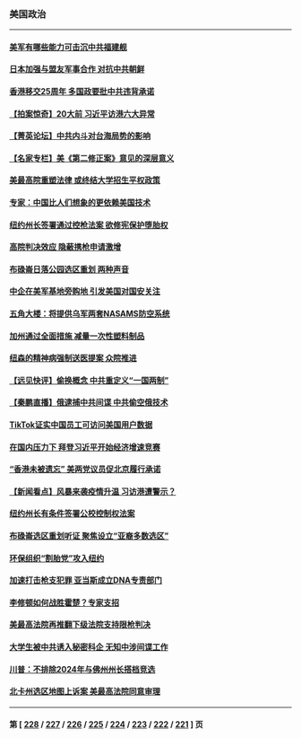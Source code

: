 ### 美国政治
---
#### [美军有哪些能力可击沉中共福建舰](../../pages/ncid1078159/n13768157.md) 
#### [日本加强与盟友军事合作 对抗中共朝鲜](../../pages/ncid1078159/n13772459.md) 
#### [香港移交25周年 多国政要批中共违背承诺](../../pages/ncid1078159/n13772424.md) 
#### [【拍案惊奇】20大前 习近平访港六大异常](../../pages/ncid1078159/n13772346.md) 
#### [【菁英论坛】中共内斗对台海局势的影响](../../pages/ncid1078159/n13772350.md) 
#### [【名家专栏】美《第二修正案》意见的深层意义](../../pages/ncid1078159/n13772162.md) 
#### [美最高院重塑法律 或终结大学招生平权政策](../../pages/ncid1078159/n13771805.md) 
#### [专家：中国比人们想象的更依赖美国技术](../../pages/ncid1078159/n13771906.md) 
#### [纽约州长签署通过控枪法案 欲修宪保护堕胎权](../../pages/ncid1078159/n13771947.md) 
#### [高院判决效应 隐蔽携枪申请激增](../../pages/ncid1078159/n13771953.md) 
#### [布碌崙日落公园选区重划 两种声音](../../pages/ncid1078159/n13771925.md) 
#### [中企在美军基地旁购地 引发美国对国安关注](../../pages/ncid1078159/n13771735.md) 
#### [五角大楼：将提供乌军两套NASAMS防空系统](../../pages/ncid1078159/n13771835.md) 
#### [加州通过全面措施 减量一次性塑料制品](../../pages/ncid1078159/n13771767.md) 
#### [纽森的精神病强制送医提案 众院推进](../../pages/ncid1078159/n13771741.md) 
#### [【远见快评】偷换概念 中共重定义“一国两制”](../../pages/ncid1078159/n13771721.md) 
#### [【秦鹏直播】俄逮捕中共间谍 中共偷空俄技术](../../pages/ncid1078159/n13771492.md) 
#### [TikTok证实中国员工可访问美国用户数据](../../pages/ncid1078159/n13771690.md) 
#### [在国内压力下 拜登习近平开始经济增速竞赛](../../pages/ncid1078159/n13771658.md) 
#### [“香港未被遗忘” 美两党议员促北京履行承诺](../../pages/ncid1078159/n13771578.md) 
#### [【新闻看点】风暴来袭疫情升温 习访港遭警示？](../../pages/ncid1078159/n13770878.md) 
#### [纽约州长有条件签署公校控制权法案](../../pages/ncid1078159/n13771221.md) 
#### [布碌崙选区重划听证 聚焦设立“亚裔多数选区”](../../pages/ncid1078159/n13771217.md) 
#### [环保组织“割胎党”攻入纽约](../../pages/ncid1078159/n13771219.md) 
#### [加速打击枪支犯罪 亚当斯成立DNA专责部门](../../pages/ncid1078159/n13771214.md) 
#### [李修顿如何战胜霍楚？专家支招](../../pages/ncid1078159/n13771198.md) 
#### [美最高法院再推翻下级法院支持限枪判决](../../pages/ncid1078159/n13771033.md) 
#### [大学生被中共诱入秘密科企 无知中涉间谍工作](../../pages/ncid1078159/n13771025.md) 
#### [川普：不排除2024年与佛州州长搭档竞选](../../pages/ncid1078159/n13771035.md) 
#### [北卡州选区地图上诉案 美最高法院同意审理](../../pages/ncid1078159/n13770945.md) 

---
#### 第 [ [228](./228.md) / [227](./227.md) / [226](./226.md) / [225](./225.md) / [224](./224.md) / [223](./223.md) / [222](./222.md) / [221](./221.md) ] 页

